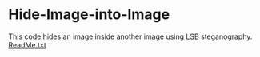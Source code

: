 # Hide-Image-into-Image
This code hides an image inside another image using LSB steganography.
[ReadMe.txt](https://github.com/R4K35H/Hide-Image-into-Image/files/7043915/ReadMe.txt)

